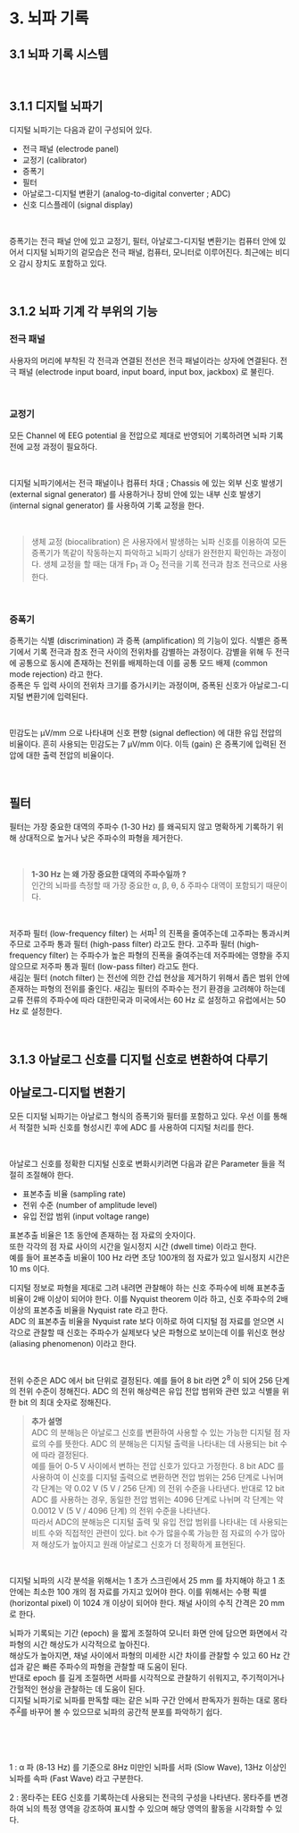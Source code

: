 # 3. 뇌파 기록
## 3.1 뇌파 기록 시스템
<br>

## 3.1.1 디지털 뇌파기

디지털 뇌파기는 다음과 같이 구성되어 있다.
- 전극 패널 (electrode panel)
- 교정기 (calibrator)
- 증폭기
- 필터
- 아날로그-디지털 변환기 (analog-to-digital converter ; ADC) 
- 신호 디스플레이 (signal display)  

<br>

증폭기는 전극 패널 안에 있고 교정기, 필터, 아날로그-디지털 변환기는 컴퓨터 안에 있어서 디지털 뇌파기의 겉모습은 전극 패널, 컴퓨터, 모니터로 이루어진다. 최근에는 비디오 감시 장치도 포함하고 있다.

<br>

## 3.1.2 뇌파 기계 각 부위의 기능
### 전극 패널
사용자의 머리에 부착된 각 전극과 연결된 전선은 전극 패널이라는 상자에 연결된다. 전극 패널 (electrode input board, input board, input box, jackbox) 로 불린다.

<br>

### 교정기
모든 Channel 에 EEG potential 을 전압으로 제대로 반영되어 기록하려면 뇌파 기록 전에 교정 과정이 필요하다. 

<br>

디지털 뇌파기에서는 전극 패널이나 컴퓨터 차대 ; Chassis 에 있는 외부 신호 발생기 (external signal generator) 를 사용하거나 장비 안에 있는 내부 신호 발생기 (internal signal generator) 를 사용하여 기록 교정을 한다.

<br>

> 생체 교정 (biocalibration) 은 사용자에서 발생하는 뇌파 신호를 이용하여 모든 증폭기가 똑같이 작동하는지 파악하고 뇌파기 상태가 완전한지 확인하는 과정이다. 생체 교정을 할 때는 대개 Fp<sub>1</sub> 과 O<sub>2</sub> 전극을 기록 전극과 참조 전극으로 사용한다.

<br>

### 증폭기
증폭기는 식별 (discrimination) 과 증폭 (amplification) 의 기능이 있다. 식별은 증폭기에서 기록 전극과 참조 전극 사이의 전위차를 감별하는 과정이다. 감별을 위해 두 전극에 공통으로 동시에 존재하는 전위를 배제하는데 이를 공통 모드 배제 (common mode rejection) 라고 한다.
<br>
증폭은 두 입력 사이의 전위차 크기를 증가시키는 과정이며, 증폭된 신호가 아날로그-디지털 변환기에 입력된다.

<br>

민감도는 µV/mm 으로 나타내며 신호 편향 (signal deflection) 에 대한 유입 전압의 비율이다. 흔히 사용되는 민감도는 7 µV/mm 이다. 이득 (gain) 은 증폭기에 입력된 전압에 대한 출력 전압의 비율이다.

<br>

## 필터
필터는 가장 중요한 대역의 주파수 (1-30 Hz) 를 왜곡되지 않고 명확하게 기록하기 위해 상대적으로 높거나 낮은 주파수의 파형을 제거한다.

<br>

> **1-30 Hz 는 왜 가장 중요한 대역의 주파수일까 ?**  
인간의 뇌파를 측정할 때 가장 중요한 α, β, θ, δ 주파수 대역이 포함되기 때문이다.

<br>

저주파 필터 (low-frequency filter) 는 서파<sup>[1](#서파)</sup> 의 진폭을 줄여주는데 고주파는 통과시켜 주므로 고주파 통과 필터 (high-pass filter) 라고도 한다. 고주파 필터 (high-frequency filter) 는 주파수가 높은 파형의 진폭을 줄여주는데 저주파에는 영향을 주지 않으므로 저주파 통과 필터 (low-pass filter) 라고도 한다.  
새김눈 필터 (notch filter) 는 전선에 의한 간섭 현상을 제거하기 위해서 좁은 범위 안에 존재하는 파형의 전위를 줄인다. 새김눈 필터의 주파수는 전기 환경을 고려해야 하는데 교류 전류의 주파수에 따라 대한민국과 미국에서는 60 Hz 로 설정하고 유럽에서는 50 Hz 로 설정한다.
 
<br>

## 3.1.3 아날로그 신호를 디지털 신호로 변환하여 다루기
## 아날로그-디지털 변환기
모든 디지털 뇌파기는 아날로그 형식의 증폭기와 필터를 포함하고 있다. 우선 이를 통해서 적절한 뇌파 신호를 형성시킨 후에 ADC 를 사용하여 디지털 처리를 한다. 

<br>

아날로그 신호를 정확한 디지털 신호로 변화시키려면 다음과 같은 Parameter 들을 적절히 조절해야 한다.  

- 표본추출 비율 (sampling rate)
- 전위 수준 (number of amplitude level)
- 유입 전압 범위 (input voltage range)

표본추출 비율은 1초 동안에 존재하는 점 자료의 숫자이다.  
또한 각각의 점 자료 사이의 시간을 일시정지 시간 (dwell time) 이라고 한다.  
예를 들어 표본추출 비율이 100 Hz 라면 초당 100개의 점 자료가 있고 일시정지 시간은 10 ms 이다.

디지털 정보로 파형을 제대로 그려 내려면 관찰해야 하는 신호 주파수에 비해 표본추출 비율이 2배 이상이 되어야 한다. 이를 Nyquist theorem 이라 하고, 신호 주파수의 2배 이상의 표본추출 비율을 Nyquist rate 라고 한다.  
ADC 의 표본추출 비율을 Nyquist rate 보다 이하로 하여 디지털 점 자료를 얻으면 시각으로 관찰할 때 신호는 주파수가 실제보다 낮은 파형으로 보이는데 이를 위신호 현상 (aliasing phenomenon) 이라고 한다.

<br>

전위 수준은 ADC 에서 bit 단위로 결정된다. 예를 들어 8 bit 라면 2<sup>8</sup> 이 되어 256 단계의 전위 수준이 정해진다. ADC 의 전위 해상력은 유입 전압 범위와 관련 있고 식별을 위한 bit 의 최대 숫자로 정해진다.

> **추가 설명**  
ADC 의 분해능은 아날로그 신호를 변환하여 사용할 수 있는 가능한 디지털 점 자료의 수를 뜻한다. ADC 의 분해능은 디지털 출력을 나타내는 데 사용되는 bit 수에 따라 결정된다.   
예를 들어 0-5 V 사이에서 변하는 전압 신호가 있다고 가정한다. 8 bit ADC 를 사용하여 이 신호를 디지털 출력으로 변환하면 전압 범위는 256 단계로 나뉘며 각 단계는 약 0.02 V (5 V / 256 단계) 의 전위 수준을 나타낸다. 반대로 12 bit ADC 를 사용하는 경우, 동일한 전압 범위는 4096 단계로 나뉘며 각 단계는 약 0.0012 V (5 V / 4096 단계) 의 전위 수준을 나타낸다.  
따라서 ADC의 분해능은 디지털 출력 및 유입 전압 범위를 나타내는 데 사용되는 비트 수와 직접적인 관련이 있다. bit  수가 많을수록 가능한 점 자료의 수가 많아져 해상도가 높아지고 원래 아날로그 신호가 더 정확하게 표현된다.

<br>

디지털 뇌파의 시각 분석을 위해서는 1 초가 스크린에서 25 mm 를 차지해야 하고 1 초 안에는 최소한 100 개의 점 자료를 가지고 있어야 한다. 이를 위해서는 수평 픽셀 (horizontal pixel) 이 1024 개 이상이 되어야 한다. 채널 사이의 수직 간격은 20 mm 로 한다.

뇌파가 기록되는 기간 (epoch) 을 짧게 조절하여 모니터 화면 안에 담으면 화면에서 각 파형의 시간 해상도가 시각적으로 높아진다.  
해상도가 높아지면, 채널 사이에서 파형의 미세한 시간 차이를 관찰할 수 있고 60 Hz 간섭과 같은 빠른 주파수의 파형을 관찰할 때 도움이 된다.  
반대로 epoch 를 길게 조절하면 서파를 시각적으로 관찰하기 쉬워지고, 주기적이거나 간헐적인 현상을 관찰하는 데 도움이 된다.  
디지털 뇌파기로 뇌파를 판독할 때는 같은 뇌파 구간 안에서 판독자가 원하는 대로 몽타주<sup>[2](#몽타주)</sup>를 바꾸어 볼 수 있으므로 뇌파의 공간적 분포를 파악하기 쉽다.

<br>
<br>
<br>

<a name="서파">1</a> : α 파 (8-13 Hz) 를 기준으로 8Hz 미만인 뇌파를 서파 (Slow Wave), 13Hz 이상인 뇌파를 속파 (Fast Wave) 라고 구분한다.  

<a name="몽타주">2</a> : 몽타주는 EEG 신호를 기록하는데 사용되는 전극의 구성을 나타낸다. 몽타주를 변경하여 뇌의 특정 영역을 강조하여 표시할 수 있으며 해당 영역의 활동을 시각화할 수 있다.
